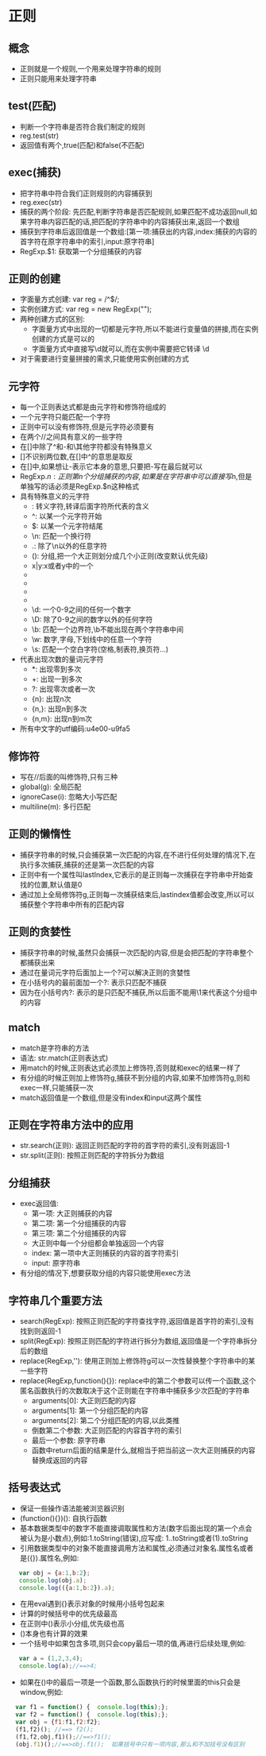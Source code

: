 # 正则

## 概念

* 正则就是一个规则,一个用来处理字符串的规则
* 正则只能用来处理字符串

## test(匹配)

* 判断一个字符串是否符合我们制定的规则
* reg.test(str)
* 返回值有两个,true(匹配)和false(不匹配)

## exec(捕获)

* 把字符串中符合我们正则规则的内容捕获到
* reg.exec(str)
* 捕获的两个阶段: 先匹配,判断字符串是否匹配规则,如果匹配不成功返回null,如果字符串内容匹配的话,把匹配的字符串中的内容捕获出来,返回一个数组
* 捕获到字符串后返回值是一个数组:[第一项:捕获出的内容,index:捕获的内容的首字符在原字符串中的索引,input:原字符串]
* RegExp.$1: 获取第一个分组捕获的内容

## 正则的创建

* 字面量方式创建: var reg = /^$/;
* 实例创建方式: var reg = new RegExp("");
* 两种创建方式的区别:
   * 字面量方式中出现的一切都是元字符,所以不能进行变量值的拼接,而在实例创建的方式是可以的
   * 字面量方式中直接写\d就可以,而在实例中需要把它转译 \\d
* 对于需要进行变量拼接的需求,只能使用实例创建的方式

## 元字符

* 每一个正则表达式都是由元字符和修饰符组成的
* 一个元字符只能匹配一个字符 
* 正则中可以没有修饰符,但是元字符必须要有
* 在两个//之间具有意义的一些字符
* 在[]中除了^和-和\其他字符都没有特殊意义
* []不识别两位数,在[]中^的意思是取反
* 在[]中,如果想让-表示它本身的意思,只要把-写在最后就可以
* RegExp.$n: 正则第n个分组捕获的内容,如果是在字符串中可以直接写$n,但是单独写的话必须是RegExp.$n这种格式
* 具有特殊意义的元字符
   * \: 转义字符,转译后面字符所代表的含义
   * ^: 以某一个元字符开始
   * $: 以某一个元字符结尾
   * \n: 匹配一个换行符
   * .: 除了\n以外的任意字符
   * (): 分组,把一个大正则划分成几个小正则(改变默认优先级)
   * x|y:x或者y中的一个
   * [xyz]: x或者y或者z中的一个
   * [^xyz]: 除了三个以外的任何一个字符
   * [a-z]: a-z之间的任何一个字符
   * [^a-z]: 除了a-z之间的任何一个字符
   * \d: 一个0-9之间的任何一个数字
   * \D: 除了0-9之间的数字以外的任何字符
   * \b: 匹配一个边界符,\b不能出现在两个字符串中间
   * \w: 数字,字母,下划线中的任意一个字符
   * \s: 匹配一个空白字符(空格,制表符,换页符...)
* 代表出现次数的量词元字符
   * *: 出现零到多次
   * +: 出现一到多次
   * ?: 出现零次或者一次
   * {n}: 出现n次
   * {n,}: 出现n到多次
   * {n,m}: 出现n到m次
* 所有中文字的utf编码:u4e00-u9fa5   

## 修饰符

* 写在//后面的叫修饰符,只有三种
* global(g): 全局匹配
* ignoreCase(i): 忽略大小写匹配
* multiline(m): 多行匹配

## 正则的懒惰性

* 捕获字符串的时候,只会捕获第一次匹配的内容,在不进行任何处理的情况下,在执行多次捕获,捕获的还是第一次匹配的内容
* 正则中有一个属性叫lastIndex,它表示的是正则每一次捕获在字符串中开始查找的位置,默认值是0
* 通过加上全局修饰符g,正则每一次捕获结束后,lastindex值都会改变,所以可以捕获整个字符串中所有的匹配内容

## 正则的贪婪性

* 捕获字符串的时候,虽然只会捕获一次匹配的内容,但是会把匹配的字符串整个都捕获出来
* 通过在量词元字符后面加上一个?可以解决正则的贪婪性
* 在小括号内的最前面加一个?: 表示只匹配不捕获
* 因为在小括号内?: 表示的是只匹配不捕获,所以后面不能用\1来代表这个分组中的内容

## match

* match是字符串的方法
* 语法: str.match(正则表达式)
* 用match的时候,正则表达式必须加上修饰符,否则就和exec的结果一样了
* 有分组的时候正则加上修饰符g,捕获不到分组的内容,如果不加修饰符g,则和exec一样,只能捕获一次
* match返回值是一个数组,但是没有index和input这两个属性

## 正则在字符串方法中的应用

* str.search(正则): 返回正则匹配的字符的首字符的索引,没有则返回-1
* str.split(正则): 按照正则匹配的字符拆分为数组

## 分组捕获

* exec返回值:
   * 第一项: 大正则捕获的内容
   * 第二项: 第一个分组捕获的内容
   * 第三项: 第二个分组捕获的内容
   * 大正则中每一个分组都会单独返回一个内容
   * index: 第一项中大正则捕获的内容的首字符索引
   * input: 原字符串
* 有分组的情况下,想要获取分组的内容只能使用exec方法

## 字符串几个重要方法

* search(RegExp): 按照正则匹配的字符查找字符,返回值是首字符的索引,没有找到则返回-1
* split(RegExp): 按照正则匹配的字符进行拆分为数组,返回值是一个字符串拆分后的数组
* replace(RegExp,''): 使用正则加上修饰符g可以一次性替换整个字符串中的某一些字符
* replace(RegExp,function(){}): replace中的第二个参数可以传一个函数,这个匿名函数执行的次数取决于这个正则能在字符串中捕获多少次匹配的字符串
   * arguments[0]: 大正则匹配的内容
   * arguments[1]: 第一个分组匹配的内容
   * arguments[2]: 第二个分组匹配的内容,以此类推
   * 倒数第二个参数: 大正则匹配的内容首字符的索引
   * 最后一个参数: 原字符串
   * 函数中return后面的结果是什么,就相当于把当前这一次大正则捕获的内容替换成返回的内容
   
## 括号表达式

* 保证一些操作语法能被浏览器识别
* (function(){})(): 自执行函数
* 基本数据类型中的数字不能直接调取属性和方法(数字后面出现的第一个点会被认为是小数点),例如:1.toString(错误),应写成: 1..toString或者(1).toString
* 引用数据类型中的对象不能直接调用方法和属性,必须通过对象名.属性名或者是({}).属性名,例如:

```javascript
   var obj = {a:1,b:2};
   console.log(obj.a);
   console.log(({a:1,b:2}).a);
```

* 在用eval遇到{}表示对象的时候用小括号包起来
* 计算的时候括号中的优先级最高
* 在正则中()表示小分组,优先级也高
* ()本身也有计算的效果
* 一个括号中如果包含多项,则只会copy最后一项的值,再进行后续处理,例如:

```javascript
   var a = (1,2,3,4);
   console.log(a);//==>4;
```
   
* 如果在()中的最后一项是一个函数,那么函数执行的时候里面的this只会是window,例如:

```javascript
  var f1 = function() {  console.log(this);};
  var f2 = function() {  console.log(this);};
  var obj = {f1:f1,f2:f2};
  (f1,f2)(); //==> f2();
  (f1,f2,obj,f1)();//==>f1();
  (obj.f1)();//==>obj.f1();  如果括号中只有一项内容,那么和不加括号没有区别
```